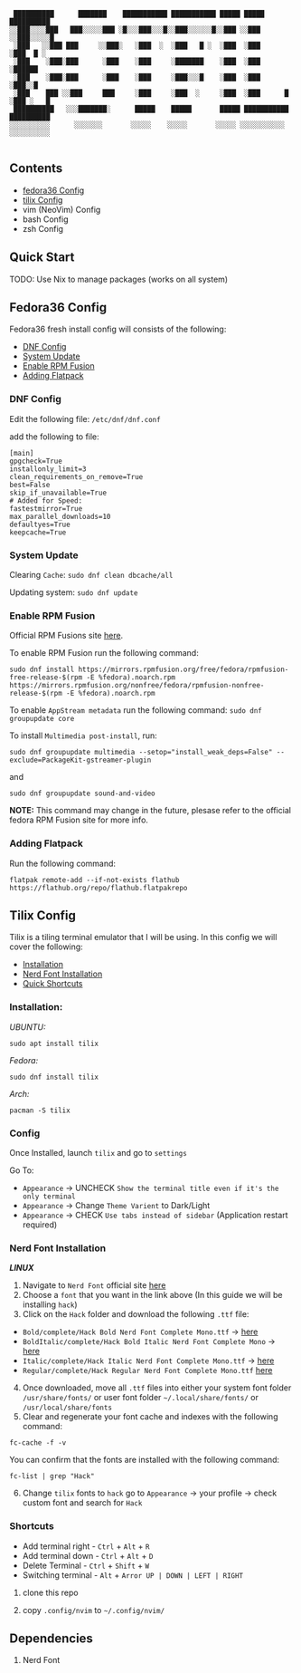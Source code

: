 ```
 ██████████      ███████    ███████████ ███████████ █████ █████       ██████████
░░███░░░░███   ███░░░░░███ ░█░░░███░░░█░░███░░░░░░█░░███ ░░███       ░░███░░░░░█
 ░███   ░░███ ███     ░░███░   ░███  ░  ░███   █ ░  ░███  ░███        ░███  █ ░ 
 ░███    ░███░███      ░███    ░███     ░███████    ░███  ░███        ░██████   
 ░███    ░███░███      ░███    ░███     ░███░░░█    ░███  ░███        ░███░░█   
 ░███    ███ ░░███     ███     ░███     ░███  ░     ░███  ░███      █ ░███ ░   █
 ██████████   ░░░███████░      █████    █████       █████ ███████████ ██████████
░░░░░░░░░░      ░░░░░░░       ░░░░░    ░░░░░       ░░░░░ ░░░░░░░░░░░ ░░░░░░░░░░ 
                                                                                
```

## Contents

- [fedora36 Config](#Fedora36-Config)
- [tilix Config](#Tilix-Config)
- vim (NeoVim) Config
- bash Config
- zsh Config

## Quick Start

TODO: Use Nix to manage packages (works on all system)


## Fedora36 Config

Fedora36 fresh install config will consists of the following:

- [DNF Config](#dnf-config)
- [System Update](#system-update)
- [Enable RPM Fusion](#enable-rpm-fusion)
- [Adding Flatpack](#adding-flatpack)

### DNF Config

Edit the following file: `/etc/dnf/dnf.conf`

add the following to file:
```
[main]
gpgcheck=True
installonly_limit=3
clean_requirements_on_remove=True
best=False
skip_if_unavailable=True
# Added for Speed:
fastestmirror=True
max_parallel_downloads=10
defaultyes=True
keepcache=True
```

### System Update

Clearing `Cache`: `sudo dnf clean dbcache/all`

Updating system: `sudo dnf update`

### Enable RPM Fusion

Official RPM Fusions site [here](https://rpmfusion.org/Configuration).

To enable RPM Fusion run the following command:

```
sudo dnf install https://mirrors.rpmfusion.org/free/fedora/rpmfusion-free-release-$(rpm -E %fedora).noarch.rpm https://mirrors.rpmfusion.org/nonfree/fedora/rpmfusion-nonfree-release-$(rpm -E %fedora).noarch.rpm
```

To enable `AppStream metadata` run the following command: `sudo dnf groupupdate core`

To install `Multimedia post-install`, run: 
```
sudo dnf groupupdate multimedia --setop="install_weak_deps=False" --exclude=PackageKit-gstreamer-plugin
```
and 
```
sudo dnf groupupdate sound-and-video
```

**NOTE:** This command may change in the future, plesase refer to the official fedora RPM Fusion site for more info.


### Adding Flatpack

Run the following command: 
```
flatpak remote-add --if-not-exists flathub https://flathub.org/repo/flathub.flatpakrepo
```

## Tilix Config

Tilix is a tiling terminal emulator that I will be using. In this config we will cover the following:

- [Installation](#Installation)
- [Nerd Font Installation](#Nerd-Font-Installation)
- [Quick Shortcuts](#Shortcuts)

### Installation:

*UBUNTU:*
```
sudo apt install tilix
```
*Fedora:*
```
sudo dnf install tilix
```
*Arch:*
```
pacman -S tilix
```

### Config

Once Installed, launch `tilix` and go to `settings`

Go To:
- `Appearance` -> UNCHECK `Show the terminal title even if it's the only terminal`
- `Appearance` -> Change `Theme Varient` to Dark/Light
- `Appearance` -> CHECK `Use tabs instead of sidebar` (Application restart required)

### Nerd Font Installation 

***LINUX***
1. Navigate to `Nerd Font` official site [here](https://github.com/ryanoasis/nerd-fonts/tree/master/patched-fonts)
2. Choose a `font` that you want in the link above (In this guide we will be installing `hack`)
3. Click on the `Hack` folder and download the following `.ttf` file:
  - `Bold/complete/Hack Bold Nerd Font Complete Mono.ttf` -> [here](https://github.com/ryanoasis/nerd-fonts/blob/master/patched-fonts/Hack/Bold/complete/Hack%20Bold%20Nerd%20Font%20Complete%20Mono.ttf)
  - `BoldItalic/complete/Hack Bold Italic Nerd Font Complete Mono` -> [here](https://github.com/ryanoasis/nerd-fonts/blob/master/patched-fonts/Hack/BoldItalic/complete/Hack%20Bold%20Italic%20Nerd%20Font%20Complete%20Mono.ttf)
  - `Italic/complete/Hack Italic Nerd Font Complete Mono.ttf` -> [here](https://github.com/ryanoasis/nerd-fonts/blob/master/patched-fonts/Hack/Italic/complete/Hack%20Italic%20Nerd%20Font%20Complete%20Mono.ttf)
  - `Regular/complete/Hack Regular Nerd Font Complete Mono.ttf` [here](https://github.com/ryanoasis/nerd-fonts/blob/master/patched-fonts/Hack/Regular/complete/Hack%20Regular%20Nerd%20Font%20Complete%20Mono.ttf)
4. Once downloaded, move all `.ttf` files into either your system font folder `/usr/share/fonts/` or user font folder `~/.local/share/fonts/` or `/usr/local/share/fonts`
5. Clear and regenerate your font cache and indexes with the following command:

```
fc-cache -f -v
```
You can confirm that the fonts are installed with the following command:

```
fc-list | grep "Hack"
```
6. Change `tilix` fonts to `hack` go to `Appearance` -> your profile -> check custom font and search for `Hack`

### Shortcuts

- Add terminal right - `Ctrl` + `Alt` + `R`
- Add terminal down - `Ctrl` + `Alt` + `D`
- Delete Terminal - `Ctrl` + `Shift` + `W`
- Switching terminal - `Alt` + `Arror UP | DOWN | LEFT | RIGHT`


1. clone this repo

2. copy `.config/nvim` to `~/.config/nvim/`

## Dependencies

1. Nerd Font
